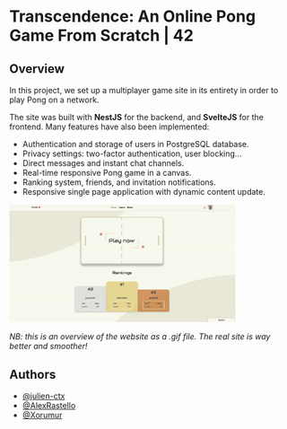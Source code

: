 # Transcendence: An Online Pong Game From Scratch | 42

## Overview

In this project, we set up a multiplayer game site in its entirety in order to play Pong on a network.

The site was built with **NestJS** for the backend, and **SvelteJS** for the frontend. Many features have also been implemented:

- Authentication and storage of users in PostgreSQL database.
- Privacy settings: two-factor authentication, user blocking...
- Direct messages and instant chat channels.
- Real-time responsive Pong game in a canvas.
- Ranking system, friends, and invitation notifications.
- Responsive single page application with dynamic content update.

<img src="https://github.com/julien-ctx/ft-transcendence/blob/master/assets/transcendence.gif" width="80%">

*NB: this is an overview of the website as a .gif file. The real site is way better and smoother!*

## Authors

- [@julien-ctx](https://github.com/julien-ctx)
- [@AlexRastello](https://github.com/AlexRastello)
- [@Xorumur](https://github.com/Xorumur)
